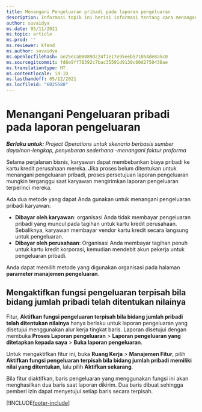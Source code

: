 ```yaml
---
title: Menangani Pengeluaran pribadi pada laporan pengeluaran
description: Informasi topik ini berisi informasi tentang cara menangani pengeluaran pribadi yang ditanggung oleh karyawan saat bepergian untuk keperluan bisnis.
author: suvaidya
ms.date: 05/11/2021
ms.topic: article
ms.prod: ''
ms.reviewer: kfend
ms.author: suvaidya
ms.openlocfilehash: ae25eca08089d224f1e17e95eeb571054de8a5c0
ms.sourcegitcommit: fd6e9ff78392c7bac35591d9130c00d2750438ae
ms.translationtype: HT
ms.contentlocale: id-ID
ms.lasthandoff: 05/12/2021
ms.locfileid: "6025688"
---
```

# <a name="work-with-personal-expenses-on-an-expense-report"></a>Menangani Pengeluaran pribadi pada laporan pengeluaran

_**Berlaku untuk:** Project Operations untuk skenario berbasis sumber daya/non-lengkap, penyebaran sederhana -menangani faktur proforma_

Selama perjalanan bisnis, karyawan dapat membebankan biaya pribadi ke kartu kredit perusahaan mereka. Jika proses belum ditentukan untuk menangani pengeluaran pribadi, proses persetujuan laporan pengeluaran mungkin terganggu saat karyawan mengirimkan laporan pengeluaran terperinci mereka.

Ada dua metode yang dapat Anda gunakan untuk menangani pengeluaran pribadi karyawan:

  - **Dibayar oleh karyawan**: organisasi Anda tidak membayar pengeluaran pribadi yang muncul pada tagihan untuk kartu kredit perusahaan. Sebaliknya, karyawan membayar vendor kartu kredit secara langsung untuk pengeluaran. 
  - **Dibayar oleh perusahaan**: Organisasi Anda membayar tagihan penuh untuk kartu kredit korporasi, kemudian mendebit akun pekerja untuk pengeluaran pribadi.

Anda dapat memilih metode yang digunakan organisasi pada halaman **parameter manajemen pengeluaran**.


## <a name="enable-split-expense-function-when-personal-amount-field-has-value-defined"></a>Mengaktifkan fungsi pengeluaran terpisah bila bidang jumlah pribadi telah ditentukan nilainya

Fitur, **Aktifkan fungsi pengeluaran terpisah bila bidang jumlah pribadi telah ditentukan nilainya** hanya berlaku untuk laporan pengeluaran yang disetujui menggunakan alur kerja tingkat baris. Laporan disetujui dengan membuka **Proses Laporan pengeluaran** > **Laporan pengeluaran yang ditetapkan kepada saya** > **Buka laporan pengeluaran**. 

Untuk mengaktifkan fitur ini, buka **Ruang Kerja** > **Manajemen Fitur**, pilih **Aktifkan fungsi pengeluaran terpisah bila bidang jumlah pribadi memiliki nilai yang ditentukan**, lalu pilih **Aktifkan sekarang**. 

Bila fitur diaktifkan, baris pengeluaran yang menggunakan fungsi ini akan menghasilkan dua baris saat laporan dikirim. Dua baris dibuat sehingga pemberi izin dapat menyetujui setiap baris secara terpisah.


[!INCLUDE[footer-include](../includes/footer-banner.md)]
